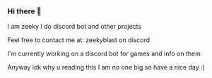 ### Hi there 👋
I am zeeky I do discord bot and other projects

Feel free to contact me at: zeekyblast on discord

I'm currently working on a discord bot for games and info on them

Anyway idk why u reading this I am no one big so have a nice day :)

<!--
**ZeekyBlast/ZeekyBlast** is a ✨ _special_ ✨ repository because its `README.md` (this file) appears on your GitHub profile.

Here are some ideas to get you started:

- 🔭 I’m currently working on ...
- 🌱 I’m currently learning ...
- 👯 I’m looking to collaborate on ...
- 🤔 I’m looking for help with ...
- 💬 Ask me about ...
- 📫 How to reach me: ...
- 😄 Pronouns: ...
- ⚡ Fun fact: ...
-->
